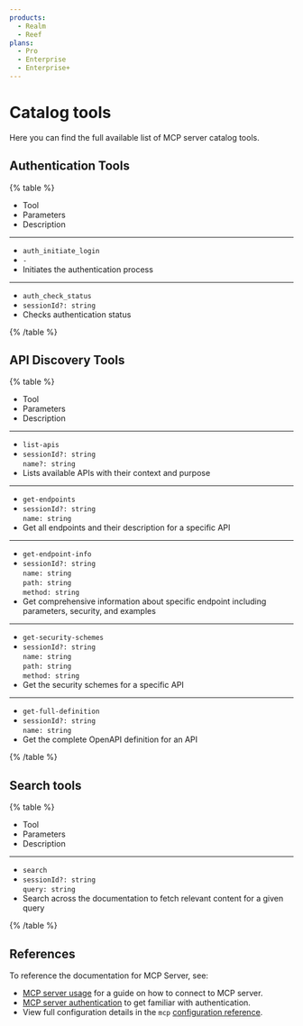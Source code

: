 ```yaml
---
products:
  - Realm
  - Reef
plans:
  - Pro
  - Enterprise
  - Enterprise+
---
```


# Catalog tools

Here you can find the full available list of MCP server catalog tools.

## Authentication Tools

{% table %}

- Tool
- Parameters
- Description

---

- `auth_initiate_login`
- `-`
- Initiates the authentication process

---

- `auth_check_status`
- `sessionId?: string`
- Checks authentication status

{% /table %}

## API Discovery Tools

{% table %}

- Tool
- Parameters
- Description

---

- `list-apis`
- `sessionId?: string` <br> `name?: string`
- Lists available APIs with their context and purpose

---

- `get-endpoints`
- `sessionId?: string`<br>`name: string`
- Get all endpoints and their description for a specific API

---

- `get-endpoint-info`
- `sessionId?: string`<br>`name: string`<br>`path: string`<br>`method: string`
- Get comprehensive information about specific endpoint including parameters, security, and examples

---

- `get-security-schemes`
- `sessionId?: string`<br>`name: string`<br>`path: string`<br>`method: string`
-  Get the security schemes for a specific API

---

- `get-full-definition`
- `sessionId?: string`<br>`name: string`
- Get the complete OpenAPI definition for an API
  
{% /table %}

## Search tools

{% table %}

- Tool
- Parameters
- Description

---

- `search`
- `sessionId?: string`<br>`query: string`
- Search across the documentation to fetch relevant content for a given query

{% /table %}

## References

To reference the documentation for MCP Server, see:
- [MCP server usage](../usage.md) for a guide on how to connect to MCP server.
- [MCP server authentication](./authentication.md) to get familiar with authentication.
- View full configuration details in the `mcp` [configuration reference](../../../config/mcp.md).